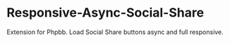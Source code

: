 # Responsive-Async-Social-Share
Extension for Phpbb. Load Social Share buttons async and full responsive.
